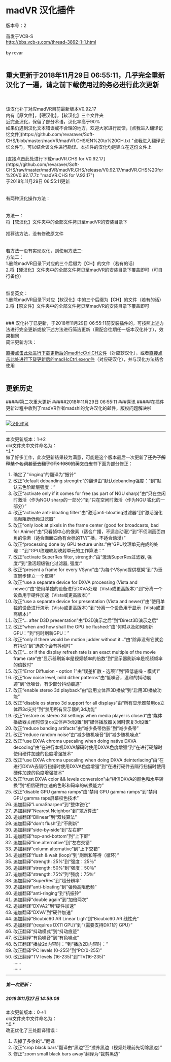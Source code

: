 # madVR 汉化插件

版本号：2

首发于VCB-S<br>
http://bbs.vcb-s.com/thread-3892-1-1.html<br>
<br>
by revar<br>
<br>
## 重大更新于2018年11月29日 06:55:11，几乎完全重新汉化了一遍，请之前下载使用过的务必进行此次更新<br>
<br>

<br>
该汉化补丁对应madVR目前最新版本V0.92.17<br>
内有【原文件】，【硬汉化】，【软汉化】三个文件夹<br>
近完全汉化，保留了部分术语，汉化率高于90%<br>
如果仍遇到汉化文本错误或不合理的地方，欢迎大家进行反馈，[点我进入翻译记忆文件](https://github.com/revaraver/Soft-CHS/blob/master/madVR/madVR.CHS/EN%20to%20CH.txt "点我进入翻译记忆文件")，可以结合该文件进行勘误。本插件的汉化均是建立在这份文件上
<br>
<br>
[直接点击此处进行下载madVR.CHS for V0.92.17](https://github.com/revaraver/Soft-CHS/raw/master/madVR/madVR.CHS/release/V0.92.17/madVR.CHS%20for%20V0.92.17.7z "madVR.CHS for V.92.17")<br>
于2018年11月29日 06:55:11更新<br>
<br>
<br>
有两种汉化操作方法：<br>
<br>
<br>
方法一：<br>
将【软汉化】文件夹中的全部文件拷贝至madVR的安装目录下<br>
<br>
推荐该方法，没有修改原文件<br>
<br>
<br>
若方法一没有实现汉化，则使用方法二:<br>
方法二：<br>
1.删除madVR目录下对应的三个后缀为【CH】的文件（若有的话）<br>
2.将【硬汉化】文件夹中的全部文件拷贝至madVR的安装目录下覆盖即可（可自行备份）<br>
<br>
<br>
恢复英文：<br>
1.删除madVR目录下对应【软汉化】中的三个后缀为【CH】的文件（若有的话）<br>
2.将【原文件】文件夹中的全部文件拷贝至madVR的安装目录下覆盖即可<br>
<br>
<br>
### 汉化补丁已更新，于2018年11月29日 06:55:11前安装插件的，可按照上述方法进行完全更新或按下述方法进行简洁更新（需配合往期任一版本汉化补丁），效果相同  
<br>
简洁更新方法：<br>

[直接点击此处进行下载更新后的madHcCtrl.CH文件](https://github.com/revaraver/Soft-CHS/raw/master/madVR/madVR.CHS/all%20files/V0.92.17/%E8%BD%AF%E6%B1%89%E5%8C%96/madHcCtrl.CH "madHcCtrl.CH")（对应软汉化），或者[直接点击此处进行下载更新后的madHcCtrl.exe文件](https://github.com/revaraver/Soft-CHS/raw/master/madVR/madVR.CHS/all%20files/V0.92.17/%E7%A1%AC%E6%B1%89%E5%8C%96/madHcCtrl.exe "2")（对应硬汉化），并与汉化方法结合使用<br>
<br>

更新历史
--
#####第二次重大更新
#####2018年11月29日 06:55:11
###喜讯
#####在插件更新过程中收到了madVR作者madshi的允许汉化的邮件，版权问题解决啦

------------

[![汉化许可](https://github.com/revaraver/Soft-CHS/raw/master/madVR/license.jpg "汉化许可")](https://github.com/revaraver/Soft-CHS/raw/master/madVR/license.jpg "汉化许可")

------------
本次更新版本：1→2<br>
old文件夹中文件命名为：<br>
\*.1.*<br>
做了好多工作，此次更新结果较为满意，可能是这个版本最后一次更新了~~还为了解释某个名词甚至去翻了GTX 1080的英文白皮书~~下面为部分修正：

1. 确定了“ringing”的翻译为“振铃”
2. 改正“default debanding strength:”的翻译由“默认debanding强度：”到“默认去色阶断层强度：”
3. 改正“activate only if it comes for free (as part of NGU sharp)”由“只在空闲时激活（作为NGU sharp的一部分）”到“只在空闲时激活（作为NGU 锐化的一部分）”
4. 改正“activate anti-bloating filter”由“激活anti-bloating过滤器”到“激活强化高频阻断低频过滤器”
5. 改正“only look at pixels in the frame center  (good for broadcasts, bad for Anime)”由“只看帧中心的像素（适合广播，不适合动漫）”到“不侦测画面四角的像素（适合画面四角有台标的TV广播，不适合动漫）”
6. 改正“processing done by GPU texture units:”由“GPU纹理单元完成的处理：”到“GPU纹理映射映射单元的工作算法：”
7. 改正“activate SuperRes filter, strength:”由“激活SuperRes过滤器, 强度:”到“激活超级锐化过滤器, 强度:”
8. 改正“present a frame for every VSync”由“为每个VSync提供框架”到“为垂直同步建立一个框架”
9. 改正“use a separate device for DXVA processing (Vista and newer)”由“使用单独的设备进行DXVA处理（Vista或更高版本）”到“分离一个设备用于硬件加速（Vista或更高版本）”
10. 改正“use a separate device for presentation (Vista and newer)”由“使用单独的设备进行演示（Vista或更高版本）”到“分离一个设备用于显示（Vista或更高版本）”
11. 改正“... after D3D presentation”由“D3D演示之后”到“Direct3D演示之后”
12. 改正“when and how shall the GPU be flushed:”由“何时以及如何刷新GPU：”到“何时刷新GPU：”
13. 改正“only if there would be motion judder without it...”由“除非没有它就会有抖动”到“选这个会有抖动时”
14. 改正“... or if the display refresh rate is an exact multiple of the movie frame rate”由“显示器刷新率是视频帧率的倍数”到“显示器刷新率是视频帧率的倍数时”
15. 改正“Error Diffusion - option 1”由“误差扩散 - 选项1”到“降低底噪 - 模式1”
16. 改正“low noise level, mild dither patterns”由“低噪音，温和的抖动痕迹”到“低噪音，有少部分抖动痕迹”
17. 改正“enable stereo 3d playback”由“启用立体声3D播放”到“启用3D播放功能”
18. 改正“disable os stereo 3d support for all displays”由“所有显示器禁用os立体声3d支持”到“禁用所有显示器的3d功能”
19. 改正“restore os stereo 3d settings when media player is closed”由“媒体播放器关闭时恢复os立体声3d设置”到“媒体播放器关闭时恢复3d设置”
20. 改正“reduce banding artifacts”由“减少条带伪影”到“减少条带”
21. 改正“reduce random noise”由“减少随机噪音”到“减少随机噪点”
22. 改正“use DXVA chroma upscaling when doing native DXVA decoding”由“在进行本机DXVA解码时使用DXVA色度增强”到“在进行硬解时使用硬件加速的色度增强技术”
23. 改正“use DXVA chroma upscaling when doing DXVA deinterlacing”由“在进行DXVA去隔行扫描时使用DXVA色度增强”到“在进行硬件去隔行扫描时使用硬件加速的色度增强技术”
24. 改正“trust DXVA color && levels conversion”由“相信DXVA的颜色和水平转换”到“相信硬件加速的色彩和码率的转换能力”
25. 改正“disable GPU gamma ramps”由“禁用 GPU gamma ramps”到“禁用 GPU gamma raps屏幕校色技术”
26. 追加翻译“LumaSharpen”到“整体锐化”
27. 追加翻译“Nearest Neighbor”到“邻近算法”
28. 追加翻译“Bilinear”到“双线算法”
29. 追加翻译“don't flush”到“不刷新”
30. 追加翻译“side-by-side”到“左右屏”
31. 追加翻译“top-and-bottom”到“上下屏”
32. 追加翻译“line alternative”到“左右交错”
33. 追加翻译“column alternative”到“上下交错”
34. 追加翻译“flush & wait (loop)”到“刷新和等待（循环）”
35. 追加翻译“strength: 25%”到“强度：25％”
36. 追加翻译“strength: 50%”到“强度：50％”
37. 追加翻译“strength: 75%”到“强度：75％”
38. 追加翻译“SuperRes”到“超分辨率”
39. 追加翻译“anti-bloating”到“强频高阻低频”
40. 追加翻译“anti-ringing”到“抗振铃”
41. 追加翻译“double again”到“加倍两次”
42. 追加翻译“DXVA2”到“硬件加速”
43. 追加翻译“DXVA”到“硬件加速”
44. 追加翻译“Bicubic60 AR Linear Ligh”到“Bicubic60 AR 线性光”
45. 追加翻译“(requires DX11 GPU)”到“（需要支持DX11的 GPU）”
46. 改正翻译“抖动模式”到“抖动痕迹”
47. 改正翻译“有色噪音”到“有色噪点”
48. 改正翻译“播放2d内容时：”到“播放2D内容时：”
49. 改正翻译“PC levels (0-255)”到“PC(0-255)”
50. 改正翻译“TV levels (16-235)”到“TV(16-235)”  
......  
......  


------------


##### 第一次更新：
##### 2018年11月27日 14:59:08
本次更新版本：0→1<br>
old文件夹中文件命名为：<br>
\*.0.*<br>
改正优化了三处翻译错误：<br>
1. 去掉了多余的“..”翻译<br>
2. 改正“crop black bars”翻译由“黑边”至“滋养黑边（视频处理前先切除黑边）”<br>
3. 修正“zoom small black bars away”翻译为“裁剪黑边”<br>
<br>
